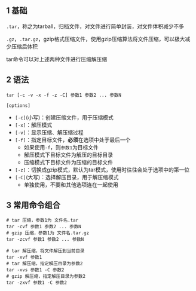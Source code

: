 ## 1  基础

`.tar`，称之为tarball，归档文件，对文件进行简单封装，对文件体积减少不多

`.gz`，`.tar.gz`，gzip格式压缩文件，使用gzip压缩算法将文件压缩，可以极大减少压缩后体积

tar命令可以对上述两种文件进行压缩解压缩

## 2  语法

```shell
tar [-c -v -x -f -z -C] 参数1 参数2 ... 参数N
```

`[options]`

+ `[-c]`(小写)：创建压缩文件，用于压缩模式
+ `[-x]`：解压模式
+ `[-v]`：显示压缩、解压缩过程
+ `[-f]`：指定目标文件，**必须**在选项中处于最后一个
	+ 如果使用`-f`，则`参数1`为目标文件
	+ 解压模式下目标文件为解压的目标目录
	+ 压缩模式下目标文件为压缩的目标文件
+ `[-z]`：切换成gzip模式，默认为tar模式，使用时往往会处于选项中的第一位
+ `[-C]`(大写)：选择解压目录，用于解压缩模式
	+ 单独使用，不要和其他选项连在一起使用

## 3  常用命令组合

```shell
# tar 压缩，参数1为 文件名.tar
tar -cvf 参数1 参数2 ... 参数N
# gzip 压缩，参数1为 文件名.tar.gz
tar -zcvf 参数1 参数2 ... 参数N

# tar 解压缩，将文件解压到当前目录
tar -xvf 参数1 
# tar 解压缩，指定解压目录为参数2
tar -xvs 参数1 -C 参数2 
# gzip 解压缩，指定解压目录为参数2
tar -zxvf 参数1 -C 参数2
```
